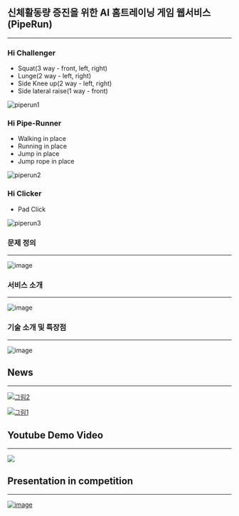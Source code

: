 ## 신체활동량 증진을 위한 AI 홈트레이닝 게임 웹서비스(PipeRun)

<hr>

### Hi Challenger
- Squat(3 way - front, left, right)
- Lunge(2 way - left, right)
- Side Knee up(2 way - left, right)
- Side lateral raise(1 way - front)

![piperun1](https://user-images.githubusercontent.com/82289435/176129344-45e6d47f-498e-46eb-b70c-a105ce174c52.gif)

### Hi Pipe-Runner
- Walking in place
- Running in place
- Jump in place
- Jump rope in place

![piperun2](https://user-images.githubusercontent.com/82289435/176129391-04b58b43-72ed-412d-88f7-c55968d2d45c.gif)

### Hi Clicker
- Pad Click

![piperun3](https://user-images.githubusercontent.com/82289435/176129444-ed95ba12-1abe-4869-a55e-ccbd0fab6df2.gif)

### 문제 정의
---

![image](https://user-images.githubusercontent.com/82289435/176132721-89053954-0e21-40a9-a0d9-7c6da6d73b5e.png)

### 서비스 소개
---
![image](https://user-images.githubusercontent.com/82289435/176133010-0cbf8d36-7e3e-4d06-a29a-e7d4a99b0a54.png)

### 기술 소개 및 특장점
---
![image](https://user-images.githubusercontent.com/82289435/176133105-3f9b2584-ca25-4b90-94e6-52fee0517b38.png)

## News
---

[![그림2](https://user-images.githubusercontent.com/82289435/176131065-62993edb-289f-496c-999e-a2c3079846d7.png)](http://www.aitimes.com/news/articleView.html?idxno=141753 "Click to read on Web Article")

[![그림1](https://user-images.githubusercontent.com/82289435/176131051-641ef7f9-7706-4aba-aa4c-5ce8e76cc9a0.png)](http://www.chum-dan.net/news/articleView.html?idxno=4566 "Click to read on Web Article")


## Youtube Demo Video
---

[![](https://img.youtube.com/vi/nkKEuBBUHVc/0.jpg)](https://www.youtube.com/watch?v=A9JmQOMvQE4 "Click to play on Youtube.com")

## Presentation in competition
---
[![image](https://user-images.githubusercontent.com/82289435/176136213-1fa864f4-3599-443e-b29d-0edcbe2228f3.png)](https://www.youtube.com/watch?v=ZZI5sKrIFQE&t=14242s "Click to play on Youtube.com")
